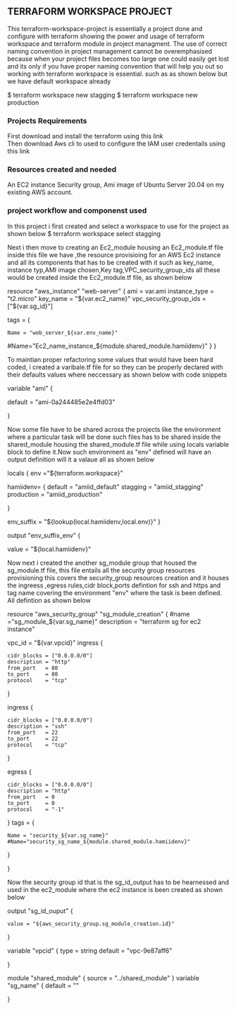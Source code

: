 ## TERRAFORM WORKSPACE PROJECT

This terraform-workspace-project is essentially a project done and configure with terraform showing the power and usage of terraform workspace and terraform module in project managment.
The use of correct naming convention in project management cannot be overemphasised because when your project files becomes too large
one could easily get lost and its only if you have proper naming convention that will help you out so working with terraform workspace is essential. 
such as as shown below but we have default workspace already

$ terraform workspace new stagging
$ terraform workspace new production

### Projects Requirements
First download and install the terraform using this link  
Then download Aws cli to used to configure the IAM user credentails using this link

### Resources created and needed
 
An EC2 instance 
Security group, 
 Ami image of Ubuntu Server 20.04 on my existing AWS account.

### project workflow and componenst used

In this project i first created and select a workspace to use for the project as shown below
$ terraform workspace select stagging

Next i then move to creating an Ec2_module housing an Ec2_module.tf file inside this file we have ,the resource provisioing for an AWS Ec2 instance
and all its components that has to be created with it such as key_name, instance typ,AMI image chosen,Key tag,VPC_security_group_ids all these 
would be created inside the Ec2_module.tf file, as shown below 

resource "aws_instance" "web-server" {
  ami           = var.ami
  instance_type = "t2.micro"
  key_name               = "${var.ec2_name}"
  vpc_security_group_ids = ["${var.sg_id}"]

  tags = {
   
    Name = "web_server_${var.env_name}"
   #Name="Ec2_name_instance_${module.shared_module.hamiidenv}"
  }
}

To maintian proper refactoring some values that would have been hard coded, i created a varibale.tf file for so they can be properly declared
with their defaults values where neccessary as shown below with code snippets

variable "ami" {

  default = "ami-0a244485e2e4ffd03"

}

Now some file have to be shared across the projects like the environment where a particular task will be done such files has to be shared
inside the shared_module housing the shared_module.tf file  while using locals variable block to define it.Now such environment as "env" defined will have 
an output definition will it a valaue all as shown below

locals {
  env ="${terraform.workspace}"

  hamiidenv= {
    default = "amiid_default"
    stagging = "amiid_stagging"
    production = "amiid_production"


  }

  env_suffix = "${lookup(local.hamiidenv,local.env)}"
}

output "env_suffix_env" {

  value = "${local.hamiidenv}"
  
  Now next i created the another sg_module group that housed the sg_module.tf file, this file entails all the security group resources provisioning
  this covers the security_group resources creation and it houses the ingreess ,egress rules,cidr block,ports defintion for ssh and https
  and tag name covering the environment "env" where the task is been defined. All defintion as shown below
  
  
  resource "aws_security_group" "sg_module_creation" {
    #name ="sg_module_${var.sg_name}"
    description = "terraform sg for ec2 instance"

 vpc_id = "${var.vpcid}"
 ingress {

    cidr_blocks = ["0.0.0.0/0"]
    description = "http"
    from_port   = 80
    to_port     = 80
    protocol    = "tcp"


  }

  ingress {

    cidr_blocks = ["0.0.0.0/0"]
    description = "ssh"
    from_port   = 22
    to_port     = 22
    protocol    = "tcp"


  }

  egress {

    cidr_blocks = ["0.0.0.0/0"]
    description = "http"
    from_port   = 0
    to_port     = 0
    protocol    = "-1"


  }
  tags = {

    Name = "security_${var.sg_name}"
    #Name="security_sg_name_${module.shared_module.hamiidenv}"
  }

}

Now the security group id that is the sg_id_output has to be hearnessed and used in the ec2_module  where the ec2 instance is been created as shown below

output "sg_id_ouput" {

    value = "${aws_security_group.sg_module_creation.id}"
  
}


variable "vpcid" {
    type = string
    default = "vpc-9e87aff6"
  
}

module "shared_module" {
 source = "../shared_module"
}
variable "sg_name" {
   default = ""
  
}

